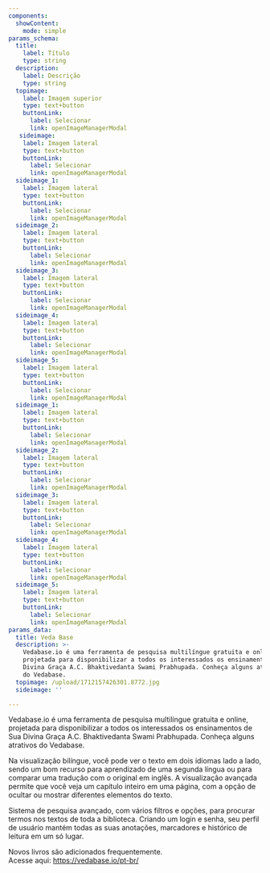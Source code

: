 ```yaml
---
components:
  showContent:
    mode: simple
params_schema:
  title:
    label: Título
    type: string
  description:
    label: Descrição
    type: string
  topimage:
    label: Imagem superior
    type: text+button
    buttonLink:
      label: Selecionar
      link: openImageManagerModal
   sideimage:
    label: Imagem lateral
    type: text+button
    buttonLink:
      label: Selecionar
      link: openImageManagerModal
  sideimage_1:
    label: Imagem lateral
    type: text+button
    buttonLink:
      label: Selecionar
      link: openImageManagerModal
  sideimage_2:
    label: Imagem lateral
    type: text+button
    buttonLink:
      label: Selecionar
      link: openImageManagerModal
  sideimage_3:
    label: Imagem lateral
    type: text+button
    buttonLink:
      label: Selecionar
      link: openImageManagerModal
  sideimage_4:
    label: Imagem lateral
    type: text+button
    buttonLink:
      label: Selecionar
      link: openImageManagerModal
  sideimage_5:
    label: Imagem lateral
    type: text+button
    buttonLink:
      label: Selecionar
      link: openImageManagerModal
  sideimage_1:
    label: Imagem lateral
    type: text+button
    buttonLink:
      label: Selecionar
      link: openImageManagerModal
  sideimage_2:
    label: Imagem lateral
    type: text+button
    buttonLink:
      label: Selecionar
      link: openImageManagerModal
  sideimage_3:
    label: Imagem lateral
    type: text+button
    buttonLink:
      label: Selecionar
      link: openImageManagerModal
  sideimage_4:
    label: Imagem lateral
    type: text+button
    buttonLink:
      label: Selecionar
      link: openImageManagerModal
  sideimage_5:
    label: Imagem lateral
    type: text+button
    buttonLink:
      label: Selecionar
      link: openImageManagerModal
params_data:
  title: Veda Base
  description: >-
    Vedabase.io é uma ferramenta de pesquisa multilíngue gratuita e online,
    projetada para disponibilizar a todos os interessados os ensinamentos de Sua
    Divina Graça A.C. Bhaktivedanta Swami Prabhupada. Conheça alguns atrativos
    do Vedabase. 
  topimage: /upload/1712157426301.8772.jpg
  sideimage: ''

---
```


Vedabase.io é uma ferramenta de pesquisa multilíngue gratuita e online, projetada para disponibilizar a todos os interessados os ensinamentos de Sua Divina Graça A.C. Bhaktivedanta Swami Prabhupada. Conheça alguns atrativos do Vedabase. 

Na visualização bilíngue, você pode ver o texto em dois idiomas lado a lado, sendo um bom recurso para aprendizado de uma segunda língua ou para comparar uma tradução com o original em inglês.
A visualização avançada permite que você veja um capítulo inteiro em uma página, com a opção de ocultar ou mostrar diferentes elementos do texto.

Sistema de pesquisa avançado, com vários filtros e opções, para procurar termos nos textos de toda a biblioteca.
Criando um login e senha, seu perfil de usuário mantém todas as suas anotações, marcadores e histórico de leitura em um só lugar.

Novos livros são adicionados frequentemente.  
Acesse aqui: https://vedabase.io/pt-br/